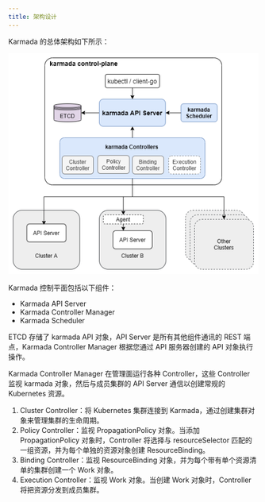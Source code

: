 ```yaml
---
title: 架构设计
---
```


Karmada 的总体架构如下所示：

![Architecture](../resources/general/architecture.png)

Karmada 控制平面包括以下组件：

- Karmada API Server
- Karmada Controller Manager
- Karmada Scheduler

ETCD 存储了 karmada API 对象，API Server 是所有其他组件通讯的 REST 端点，Karmada Controller Manager 根据您通过 API 服务器创建的 API 对象执行操作。

Karmada Controller Manager 在管理面运行各种 Controller，这些 Controller 监视 karmada 对象，然后与成员集群的 API Server 通信以创建常规的 Kubernetes 资源。

1. Cluster Controller：将 Kubernetes 集群连接到 Karmada，通过创建集群对象来管理集群的生命周期。
2. Policy Controller：监视 PropagationPolicy 对象。当添加 PropagationPolicy 对象时，Controller 将选择与 resourceSelector 匹配的一组资源，并为每个单独的资源对象创建 ResourceBinding。
3. Binding Controller：监视 ResourceBinding 对象，并为每个带有单个资源清单的集群创建一个 Work 对象。
4. Execution Controller：监视 Work 对象。当创建 Work 对象时，Controller 将把资源分发到成员集群。
